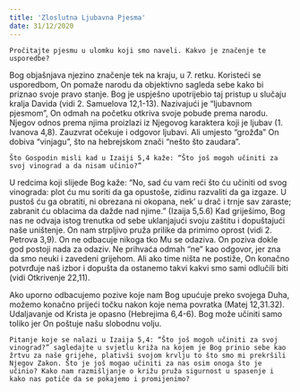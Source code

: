```yaml
---
title: 'Zloslutna Ljubavna Pjesma'
date: 31/12/2020
---
```


`Pročitajte pjesmu u ulomku koji smo naveli. Kakvo je značenje te usporedbe?`

Bog objašnjava njezino značenje tek na kraju, u 7. retku. Koristeći se usporedbom, On pomaže narodu da objektivno sagleda sebe kako bi priznao svoje pravo stanje. Bog je uspješno upotrijebio taj pristup u slučaju kralja Davida (vidi 2. Samuelova 12,1-13). Nazivajući je “ljubavnom pjesmom”, On odmah na početku otkriva svoje pobude prema narodu. Njegov odnos prema njima proizlazi iz Njegovog karaktera koji je ljubav (1. Ivanova 4,8). Zauzvrat očekuje i odgovor ljubavi. Ali umjesto “grožđa” On dobiva “vinjagu”, što na hebrejskom znači “nešto što zaudara”.

`Što Gospodin misli kad u Izaiji 5,4 kaže: “Što još mogoh učiniti za svoj vinograd a da nisam učinio?”`

U redcima koji slijede Bog kaže: “No, sad ću vam reći što ću učiniti od svog vinograda: plot ću mu soriti da ga opustoše, zidinu razvaliti da ga izgaze. U pustoš ću ga obratiti, ni obrezana ni okopana, nek’ u drač i trnje sav zaraste; zabranit ću oblacima da dažde nad njime.” (Izaija 5,5.6) Kad griješimo, Bog nas ne odvaja istog trenutka od sebe uklanjajući svoju zaštitu i dopuštajući naše uništenje. On nam strpljivo pruža prilike da primimo oprost (vidi 2. Petrova 3,9). On ne odbacuje nikoga tko Mu se odaziva. On poziva dokle god postoji nada za odaziv. Ne prihvaća odmah “ne” kao odgovor, jer zna da smo neuki i zavedeni grijehom. Ali ako time ništa ne postiže, On konačno potvrđuje naš izbor i dopušta da ostanemo takvi kakvi smo sami odlučili biti (vidi Otkrivenje 22,11).

Ako uporno odbacujemo pozive koje nam Bog upućuje preko svojega Duha, možemo konačno prijeći točku nakon koje nema povratka (Matej 12,31.32). Udaljavanje od Krista je opasno (Hebrejima 6,4-6). Bog može učiniti samo toliko jer On poštuje našu slobodnu volju.

`Pitanje koje se nalazi u Izaija 5,4: “Što još mogoh učiniti za svoj vinograd?” sagledajte u svjetlu križa na kojem je Bog prinio sebe kao žrtvu za naše grijehe, plativši svojom krvlju to što smo mi prekršili Njegov Zakon. Što je još mogao učiniti za nas osim onoga što je učinio? Kako nam razmišljanje o križu pruža sigurnost u spasenje i kako nas potiče da se pokajemo i promijenimo?`